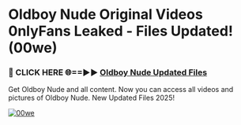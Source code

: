 # Oldboy Nude Original Videos 0nlyFans Leaked - Files Updated! (00we)

<h3>🔴 CLICK HERE 🌐==►► <a href="https://tinyurl.com/y5r63du9" rel="nofollow">Oldboy Nude Updated Files</a></h3>

Get Oldboy Nude and all content. Now you can access all videos and pictures of Oldboy Nude. New Updated Files 2025!

[![00we](https://i.imgur.com/UVo9nyh.gif)](https://tinyurl.com/y5r63du9)